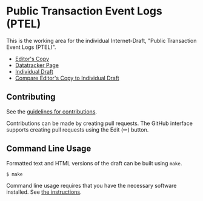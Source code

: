# Public Transaction Event Logs (PTEL)

This is the working area for the individual Internet-Draft, "Public Transaction Event Logs (PTEL)".

* [Editor's Copy](https://WebOfTrust.github.io/ietf-ptel/#go.draft-pfeairheller-ptel.html)
* [Datatracker Page](https://datatracker.ietf.org/doc/draft-pfeairheller-ptel)
* [Individual Draft](https://datatracker.ietf.org/doc/html/draft-pfeairheller-ptel)
* [Compare Editor's Copy to Individual Draft](https://WebOfTrust.github.io/ietf-ptel/#go.draft-pfeairheller-ptel.diff)


## Contributing

See the
[guidelines for contributions](https://github.com/WebOfTrust/ietf-ptel/blob/main/CONTRIBUTING.md).

Contributions can be made by creating pull requests.
The GitHub interface supports creating pull requests using the Edit (✏) button.


## Command Line Usage

Formatted text and HTML versions of the draft can be built using `make`.

```sh
$ make
```

Command line usage requires that you have the necessary software installed.  See
[the instructions](https://github.com/martinthomson/i-d-template/blob/main/doc/SETUP.md).

